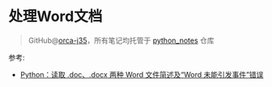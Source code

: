 # 处理Word文档
> GitHub@[orca-j35](https://github.com/orca-j35)，所有笔记均托管于 [python_notes](https://github.com/orca-j35/python_notes) 仓库

参考:

- [Python：读取 .doc、.docx 两种 Word 文件简述及“Word 未能引发事件”错误](https://www.cnblogs.com/gl1573/p/10114839.html)